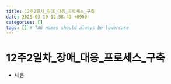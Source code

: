 ```yaml
---
title: 12주2일차_장애_대응_프로세스_구축
date: 2025-03-10 12:58:43 +0900
categories: []
tags: [] # TAG names should always be lowercase
---
```


# 12주2일차_장애_대응_프로세스_구축

- 내용
